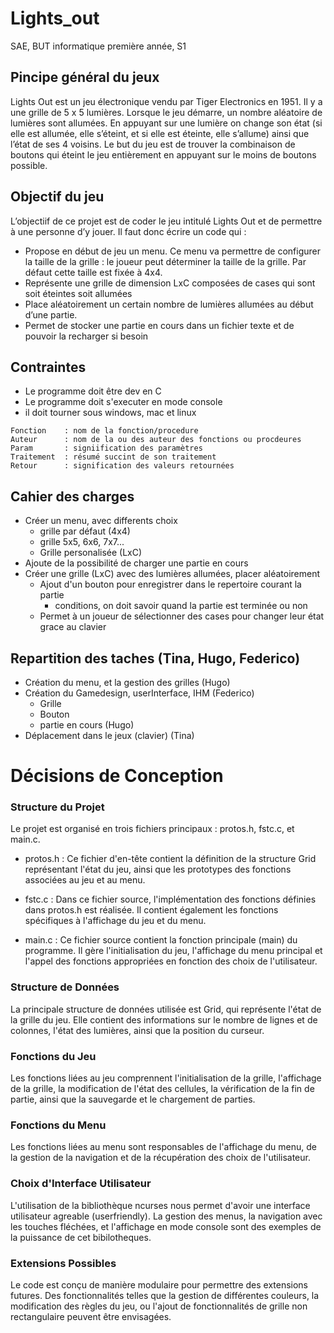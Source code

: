 # Lights_out
SAE, BUT informatique première année, S1

## Pincipe général du jeux
Lights Out est un jeu électronique vendu par Tiger Electronics en 1951. Il y a une grille de 5 x 5
lumières. Lorsque le jeu démarre, un nombre aléatoire de lumières sont allumées. En appuyant
sur une lumière on change son état (si elle est allumée, elle s’éteint, et si elle est éteinte, elle
s’allume) ainsi que l’état de ses 4 voisins. Le but du jeu est de trouver la combinaison de boutons
qui éteint le jeu entièrement en appuyant sur le moins de boutons possible.

## Objectif du jeu

L’objectiif de ce projet est de coder le jeu intitulé Lights Out et de permettre à une personne d’y
jouer. Il faut donc écrire un code qui :

- Propose en début de jeu un menu. Ce menu va permettre de configurer la taille de la
grille : le joueur peut déterminer la taille de la grille. Par défaut cette taille est fixée à
4x4.
- Représente une grille de dimension LxC composées de cases qui sont soit éteintes soit
allumées
-  Place aléatoirement un certain nombre de lumières allumées au début d’une partie. 
- Permet de stocker une partie en cours dans un fichier texte et de pouvoir la recharger
si besoin

## Contraintes
 - Le programme doit être dev en C
 - Le programme doit s'executer en mode console
 - il doit tourner sous windows, mac et linux

````
Fonction    : nom de la fonction/procedure
Auteur      : nom de la ou des auteur des fonctions ou procdeures
Param       : signiification des paramètres
Traitement  : résumé succint de son traitement
Retour      : signification des valeurs retournées
````

## Cahier des charges
- Créer un menu, avec differents choix
    - grille par défaut (4x4)
    - grille 5x5, 6x6, 7x7...
    - Grille personalisée (LxC)
- Ajoute de la possibilité de charger une partie en cours
- Créer une grille (LxC) avec des lumières allumées, placer aléatoirement
    - Ajout d'un bouton pour enregistrer dans le repertoire courant la partie
        - conditions, on doit savoir quand la partie est terminée ou non
    - Permet à un joueur de sélectionner des cases pour changer leur état grace au clavier

## Repartition des taches (Tina, Hugo, Federico)
- Création du menu, et la gestion des grilles (Hugo)
- Création du Gamedesign, userInterface, IHM (Federico)
    - Grille
    - Bouton 
    - partie en cours (Hugo)
- Déplacement dans le jeux (clavier) (Tina)

# Décisions de Conception
### Structure du Projet
 Le projet est organisé en trois fichiers principaux : protos.h, fstc.c, et main.c.

- protos.h : Ce fichier d'en-tête contient la définition de la structure Grid représentant l'état du jeu, ainsi que les prototypes des fonctions associées au jeu et au menu.

- fstc.c : Dans ce fichier source, l'implémentation des fonctions définies dans protos.h est réalisée. Il contient également les fonctions spécifiques à l'affichage du jeu et du menu.

-  main.c : Ce fichier source contient la fonction principale (main) du programme. Il gère l'initialisation du jeu, l'affichage du menu principal et l'appel des fonctions appropriées en fonction des choix de l'utilisateur.

### Structure de Données
La principale structure de données utilisée est Grid, qui représente l'état de la grille du jeu. Elle contient des informations sur le nombre de lignes et de colonnes, l'état des lumières, ainsi que la position du curseur.

### Fonctions du Jeu
Les fonctions liées au jeu comprennent l'initialisation de la grille, l'affichage de la grille, la modification de l'état des cellules, la vérification de la fin de partie, ainsi que la sauvegarde et le chargement de parties.

### Fonctions du Menu
Les fonctions liées au menu sont responsables de l'affichage du menu, de la gestion de la navigation et de la récupération des choix de l'utilisateur.

### Choix d'Interface Utilisateur
L'utilisation de la bibliothèque ncurses nous permet d'avoir une interface utilisateur agreable (userfriendly). La gestion des menus, la navigation avec les touches fléchées, et l'affichage en mode console sont des exemples de la puissance de cet bibilotheques.
### Extensions Possibles
Le code est conçu de manière modulaire pour permettre des extensions futures. Des fonctionnalités telles que la gestion de différentes couleurs, la modification des règles du jeu, ou l'ajout de fonctionnalités de grille non rectangulaire peuvent être envisagées.
